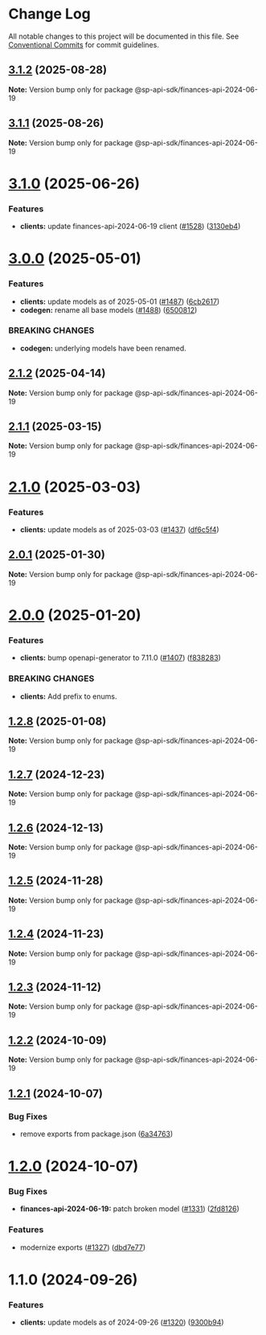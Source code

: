# Change Log

All notable changes to this project will be documented in this file.
See [Conventional Commits](https://conventionalcommits.org) for commit guidelines.

## [3.1.2](https://github.com/bizon/selling-partner-api-sdk/compare/@sp-api-sdk/finances-api-2024-06-19@3.1.1...@sp-api-sdk/finances-api-2024-06-19@3.1.2) (2025-08-28)

**Note:** Version bump only for package @sp-api-sdk/finances-api-2024-06-19

## [3.1.1](https://github.com/bizon/selling-partner-api-sdk/compare/@sp-api-sdk/finances-api-2024-06-19@3.1.0...@sp-api-sdk/finances-api-2024-06-19@3.1.1) (2025-08-26)

**Note:** Version bump only for package @sp-api-sdk/finances-api-2024-06-19

# [3.1.0](https://github.com/bizon/selling-partner-api-sdk/compare/@sp-api-sdk/finances-api-2024-06-19@3.0.0...@sp-api-sdk/finances-api-2024-06-19@3.1.0) (2025-06-26)

### Features

* **clients:** update finances-api-2024-06-19 client ([#1528](https://github.com/bizon/selling-partner-api-sdk/issues/1528)) ([3130eb4](https://github.com/bizon/selling-partner-api-sdk/commit/3130eb4d7d032fdf3b65c8548766733d40338c4e))

# [3.0.0](https://github.com/bizon/selling-partner-api-sdk/compare/@sp-api-sdk/finances-api-2024-06-19@2.1.2...@sp-api-sdk/finances-api-2024-06-19@3.0.0) (2025-05-01)

### Features

* **clients:** update models as of 2025-05-01 ([#1487](https://github.com/bizon/selling-partner-api-sdk/issues/1487)) ([6cb2617](https://github.com/bizon/selling-partner-api-sdk/commit/6cb2617db019924a6300c1810e7a8e62546d0f59))
* **codegen:** rename all base models ([#1488](https://github.com/bizon/selling-partner-api-sdk/issues/1488)) ([6500812](https://github.com/bizon/selling-partner-api-sdk/commit/65008125692894a6ae5a307d05455626515cb321))

### BREAKING CHANGES

* **codegen:** underlying models have been renamed.

## [2.1.2](https://github.com/bizon/selling-partner-api-sdk/compare/@sp-api-sdk/finances-api-2024-06-19@2.1.1...@sp-api-sdk/finances-api-2024-06-19@2.1.2) (2025-04-14)

**Note:** Version bump only for package @sp-api-sdk/finances-api-2024-06-19

## [2.1.1](https://github.com/bizon/selling-partner-api-sdk/compare/@sp-api-sdk/finances-api-2024-06-19@2.1.0...@sp-api-sdk/finances-api-2024-06-19@2.1.1) (2025-03-15)

**Note:** Version bump only for package @sp-api-sdk/finances-api-2024-06-19

# [2.1.0](https://github.com/bizon/selling-partner-api-sdk/compare/@sp-api-sdk/finances-api-2024-06-19@2.0.1...@sp-api-sdk/finances-api-2024-06-19@2.1.0) (2025-03-03)

### Features

* **clients:** update models as of 2025-03-03 ([#1437](https://github.com/bizon/selling-partner-api-sdk/issues/1437)) ([df6c5f4](https://github.com/bizon/selling-partner-api-sdk/commit/df6c5f4623078ea559ae40757b7ba90bd780711c))

## [2.0.1](https://github.com/bizon/selling-partner-api-sdk/compare/@sp-api-sdk/finances-api-2024-06-19@2.0.0...@sp-api-sdk/finances-api-2024-06-19@2.0.1) (2025-01-30)

**Note:** Version bump only for package @sp-api-sdk/finances-api-2024-06-19

# [2.0.0](https://github.com/bizon/selling-partner-api-sdk/compare/@sp-api-sdk/finances-api-2024-06-19@1.2.8...@sp-api-sdk/finances-api-2024-06-19@2.0.0) (2025-01-20)

### Features

* **clients:** bump openapi-generator to 7.11.0 ([#1407](https://github.com/bizon/selling-partner-api-sdk/issues/1407)) ([f838283](https://github.com/bizon/selling-partner-api-sdk/commit/f838283172bb7acc895cdecadeddbe9879c07ba6))

### BREAKING CHANGES

* **clients:** Add prefix to enums.

## [1.2.8](https://github.com/bizon/selling-partner-api-sdk/compare/@sp-api-sdk/finances-api-2024-06-19@1.2.7...@sp-api-sdk/finances-api-2024-06-19@1.2.8) (2025-01-08)

**Note:** Version bump only for package @sp-api-sdk/finances-api-2024-06-19

## [1.2.7](https://github.com/bizon/selling-partner-api-sdk/compare/@sp-api-sdk/finances-api-2024-06-19@1.2.6...@sp-api-sdk/finances-api-2024-06-19@1.2.7) (2024-12-23)

**Note:** Version bump only for package @sp-api-sdk/finances-api-2024-06-19

## [1.2.6](https://github.com/bizon/selling-partner-api-sdk/compare/@sp-api-sdk/finances-api-2024-06-19@1.2.5...@sp-api-sdk/finances-api-2024-06-19@1.2.6) (2024-12-13)

**Note:** Version bump only for package @sp-api-sdk/finances-api-2024-06-19

## [1.2.5](https://github.com/bizon/selling-partner-api-sdk/compare/@sp-api-sdk/finances-api-2024-06-19@1.2.4...@sp-api-sdk/finances-api-2024-06-19@1.2.5) (2024-11-28)

**Note:** Version bump only for package @sp-api-sdk/finances-api-2024-06-19

## [1.2.4](https://github.com/bizon/selling-partner-api-sdk/compare/@sp-api-sdk/finances-api-2024-06-19@1.2.3...@sp-api-sdk/finances-api-2024-06-19@1.2.4) (2024-11-23)

**Note:** Version bump only for package @sp-api-sdk/finances-api-2024-06-19

## [1.2.3](https://github.com/bizon/selling-partner-api-sdk/compare/@sp-api-sdk/finances-api-2024-06-19@1.2.2...@sp-api-sdk/finances-api-2024-06-19@1.2.3) (2024-11-12)

**Note:** Version bump only for package @sp-api-sdk/finances-api-2024-06-19

## [1.2.2](https://github.com/bizon/selling-partner-api-sdk/compare/@sp-api-sdk/finances-api-2024-06-19@1.2.1...@sp-api-sdk/finances-api-2024-06-19@1.2.2) (2024-10-09)

**Note:** Version bump only for package @sp-api-sdk/finances-api-2024-06-19

## [1.2.1](https://github.com/bizon/selling-partner-api-sdk/compare/@sp-api-sdk/finances-api-2024-06-19@1.2.0...@sp-api-sdk/finances-api-2024-06-19@1.2.1) (2024-10-07)

### Bug Fixes

* remove exports from package.json ([6a34763](https://github.com/bizon/selling-partner-api-sdk/commit/6a347634f8089f511a393ad481a93796431e8947))

# [1.2.0](https://github.com/bizon/selling-partner-api-sdk/compare/@sp-api-sdk/finances-api-2024-06-19@1.1.0...@sp-api-sdk/finances-api-2024-06-19@1.2.0) (2024-10-07)

### Bug Fixes

* **finances-api-2024-06-19:** patch broken model ([#1331](https://github.com/bizon/selling-partner-api-sdk/issues/1331)) ([2fd8126](https://github.com/bizon/selling-partner-api-sdk/commit/2fd8126e9d753344fbf2c3c7376dcc16e124f720))

### Features

* modernize exports ([#1327](https://github.com/bizon/selling-partner-api-sdk/issues/1327)) ([dbd7e77](https://github.com/bizon/selling-partner-api-sdk/commit/dbd7e77ebe5d64131a46671df332fdf66f8b0e0c))

# 1.1.0 (2024-09-26)

### Features

* **clients:** update models as of 2024-09-26 ([#1320](https://github.com/bizon/selling-partner-api-sdk/issues/1320)) ([9300b94](https://github.com/bizon/selling-partner-api-sdk/commit/9300b94c17df12d40a99b754d69408b52bfd7e58))
